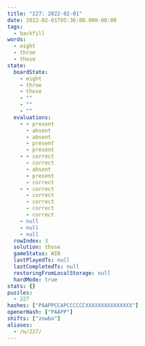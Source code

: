 ```yaml
---
title: "227: 2022-02-01"
date: 2022-02-01T05:36:00.000-08:00
tags:
  - backfill
words:
  - eight
  - throe
  - those
state:
  boardState:
    - eight
    - throe
    - those
    - ""
    - ""
    - ""
  evaluations:
    - - present
      - absent
      - absent
      - present
      - present
    - - correct
      - correct
      - absent
      - present
      - correct
    - - correct
      - correct
      - correct
      - correct
      - correct
    - null
    - null
    - null
  rowIndex: 3
  solution: those
  gameStatus: WIN
  lastPlayedTs: null
  lastCompletedTs: null
  restoringFromLocalStorage: null
  hardMode: true
stats: {}
puzzles:
  - 227
hashes: ["PAAPPCCAPCCCCCCXXXXXXXXXXXXXXX"]
openerHash: ["PAAPP"]
shifts: ["zowbo"]
aliases:
  - /w/227/
---
```

<!-- more -->
